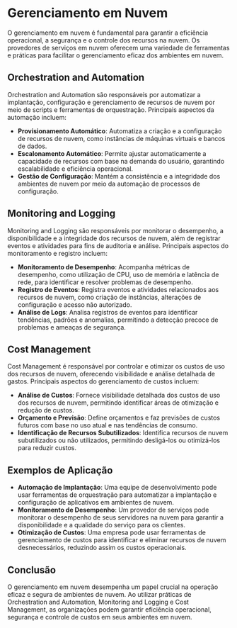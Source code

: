 # Gerenciamento em Nuvem

O gerenciamento em nuvem é fundamental para garantir a eficiência operacional, a segurança e o controle dos recursos na nuvem. Os provedores de serviços em nuvem oferecem uma variedade de ferramentas e práticas para facilitar o gerenciamento eficaz dos ambientes em nuvem.

## Orchestration and Automation

Orchestration and Automation são responsáveis por automatizar a implantação, configuração e gerenciamento de recursos de nuvem por meio de scripts e ferramentas de orquestração. Principais aspectos da automação incluem:

- **Provisionamento Automático**: Automatiza a criação e a configuração de recursos de nuvem, como instâncias de máquinas virtuais e bancos de dados.
- **Escalonamento Automático**: Permite ajustar automaticamente a capacidade de recursos com base na demanda do usuário, garantindo escalabilidade e eficiência operacional.
- **Gestão de Configuração**: Mantém a consistência e a integridade dos ambientes de nuvem por meio da automação de processos de configuração.

## Monitoring and Logging

Monitoring and Logging são responsáveis por monitorar o desempenho, a disponibilidade e a integridade dos recursos de nuvem, além de registrar eventos e atividades para fins de auditoria e análise. Principais aspectos do monitoramento e registro incluem:

- **Monitoramento de Desempenho**: Acompanha métricas de desempenho, como utilização de CPU, uso de memória e latência de rede, para identificar e resolver problemas de desempenho.
- **Registro de Eventos**: Registra eventos e atividades relacionados aos recursos de nuvem, como criação de instâncias, alterações de configuração e acesso não autorizado.
- **Análise de Logs**: Analisa registros de eventos para identificar tendências, padrões e anomalias, permitindo a detecção precoce de problemas e ameaças de segurança.

## Cost Management

Cost Management é responsável por controlar e otimizar os custos de uso dos recursos de nuvem, oferecendo visibilidade e análise detalhada de gastos. Principais aspectos do gerenciamento de custos incluem:

- **Análise de Custos**: Fornece visibilidade detalhada dos custos de uso dos recursos de nuvem, permitindo identificar áreas de otimização e redução de custos.
- **Orçamento e Previsão**: Define orçamentos e faz previsões de custos futuros com base no uso atual e nas tendências de consumo.
- **Identificação de Recursos Subutilizados**: Identifica recursos de nuvem subutilizados ou não utilizados, permitindo desligá-los ou otimizá-los para reduzir custos.

## Exemplos de Aplicação

- **Automação de Implantação**: Uma equipe de desenvolvimento pode usar ferramentas de orquestração para automatizar a implantação e configuração de aplicativos em ambientes de nuvem.
- **Monitoramento de Desempenho**: Um provedor de serviços pode monitorar o desempenho de seus servidores na nuvem para garantir a disponibilidade e a qualidade do serviço para os clientes.
- **Otimização de Custos**: Uma empresa pode usar ferramentas de gerenciamento de custos para identificar e eliminar recursos de nuvem desnecessários, reduzindo assim os custos operacionais.

## Conclusão

O gerenciamento em nuvem desempenha um papel crucial na operação eficaz e segura de ambientes de nuvem. Ao utilizar práticas de Orchestration and Automation, Monitoring and Logging e Cost Management, as organizações podem garantir eficiência operacional, segurança e controle de custos em seus ambientes em nuvem.
